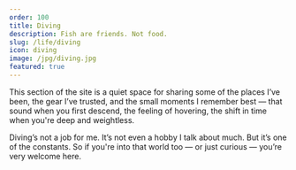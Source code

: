 ```yaml
---
order: 100
title: Diving
description: Fish are friends. Not food.
slug: /life/diving
icon: diving
image: /jpg/diving.jpg
featured: true
---
```

This section of the site is a quiet space for sharing some of the places I’ve been, the gear I’ve trusted, and the small moments I remember best — that sound when you first descend, the feeling of hovering, the shift in time when you're deep and weightless.

Diving’s not a job for me. It’s not even a hobby I talk about much. But it’s one of the constants. So if you're into that world too — or just curious — you’re very welcome here.

